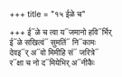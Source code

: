 +++
title = "१५ ईळे च"

+++
ई᳓ळे च त्वा य᳓जमानो हवि᳓र्भिर्  
ई᳓ळे सखित्वं᳓ सुमतिं᳓ नि᳓कामः  
देवइ᳓र् अ᳓वो मिमीहि सं᳓ जरित्रे᳓  
र᳓क्षा च नो द᳓मियेभिर् अ᳓नीकैः